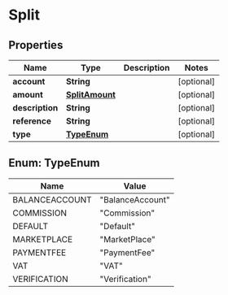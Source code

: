 

# Split


## Properties

| Name | Type | Description | Notes |
|------------ | ------------- | ------------- | -------------|
|**account** | **String** |  |  [optional] |
|**amount** | [**SplitAmount**](SplitAmount.md) |  |  [optional] |
|**description** | **String** |  |  [optional] |
|**reference** | **String** |  |  [optional] |
|**type** | [**TypeEnum**](#TypeEnum) |  |  [optional] |



## Enum: TypeEnum

| Name | Value |
|---- | -----|
| BALANCEACCOUNT | &quot;BalanceAccount&quot; |
| COMMISSION | &quot;Commission&quot; |
| DEFAULT | &quot;Default&quot; |
| MARKETPLACE | &quot;MarketPlace&quot; |
| PAYMENTFEE | &quot;PaymentFee&quot; |
| VAT | &quot;VAT&quot; |
| VERIFICATION | &quot;Verification&quot; |



